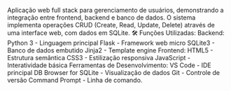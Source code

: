 Aplicação web full stack para gerenciamento de usuários, demonstrando a integração entre frontend, backend e banco de dados. O sistema implementa operações CRUD (Create, Read, Update, Delete) através de uma interface web, com dados em SQLite.
🛠️ Funções Utilizadas:
Backend:
Python 3 - Linguagem principal
Flask - Framework web micro
SQLite3 - Banco de dados embutido
Jinja2 - Template engine
Frontend:
HTML5 - Estrutura semântica
CSS3 - Estilização responsiva
JavaScript - Interatividade básica
Ferramentas de Desenvolvimento:
VS Code - IDE principal
DB Browser for SQLite - Visualização de dados
Git - Controle de versão
Command Prompt - Linha de comando.
